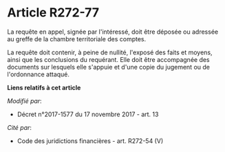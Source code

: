 # Article R272-77

La requête en appel, signée par l'intéressé, doit être déposée ou adressée au greffe de la chambre territoriale des comptes.

La requête doit contenir, à peine de nullité, l'exposé des faits et moyens, ainsi que les conclusions du requérant. Elle doit
être accompagnée des documents sur lesquels elle s'appuie et d'une copie du jugement ou de l'ordonnance attaqué.

**Liens relatifs à cet article**

_Modifié par_:

  - Décret n°2017-1577 du 17 novembre 2017 - art. 13

_Cité par_:

  - Code des juridictions financières - art. R272-54 (V)
